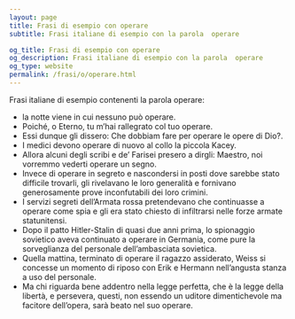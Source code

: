 ```yaml
---
layout: page
title: Frasi di esempio con operare 
subtitle: Frasi italiane di esempio con la parola  operare

og_title: Frasi di esempio con operare 
og_description: Frasi italiane di esempio con la parola  operare
og_type: website
permalink: /frasi/o/operare.html
---
```


Frasi italiane di esempio contenenti la parola operare:


- la notte viene in cui nessuno può operare.
- Poiché, o Eterno, tu m’hai rallegrato col tuo operare.
- Essi dunque gli dissero: Che dobbiam fare per operare le opere di Dio?.
- I medici devono operare di nuovo al collo la piccola Kacey.
- Allora alcuni degli scribi e de’ Farisei presero a dirgli: Maestro, noi vorremmo vederti operare un segno.
- Invece di operare in segreto e nascondersi in posti dove sarebbe stato difficile trovarli, gli rivelavano le loro generalità e fornivano generosamente prove inconfutabili dei loro crimini.
- I servizi segreti dell’Armata rossa pretendevano che continuasse a operare come spia e gli era stato chiesto di infiltrarsi nelle forze armate statunitensi.
- Dopo il patto Hitler-Stalin di quasi due anni prima, lo spionaggio sovietico aveva continuato a operare in Germania, come pure la sorveglianza del personale dell’ambasciata sovietica.
- Quella mattina, terminato di operare il ragazzo assiderato, Weiss si concesse un momento di riposo con Erik e Hermann nell’angusta stanza a uso del personale.
- Ma chi riguarda bene addentro nella legge perfetta, che è la legge della libertà, e persevera, questi, non essendo un uditore dimentichevole ma facitore dell’opera, sarà beato nel suo operare.
